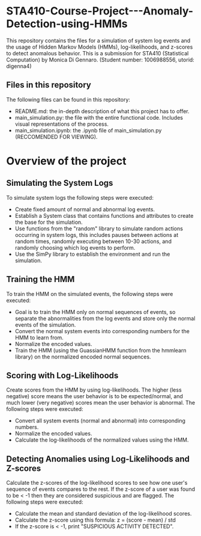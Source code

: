 # STA410-Course-Project---Anomaly-Detection-using-HMMs
This repository contains the files for a simulation of system log events and the usage of Hidden Markov Models (HMMs), log-likelihoods, and z-scores to detect anomalous behavior. This is a submission for STA410 (Statistical Computation) by Monica Di Gennaro. (Student number: 1006988556, utorid: digenna4)

## Files in this repository
The following files can be found in this repository:
- README.md: the in-depth description of what this project has to offer.
- main_simulation.py: the file with the entire functional code. Includes visual representations of the process.
- main_simulation.ipynb: the .ipynb file of main_simulation.py (RECCOMENDED FOR VIEWING).

# Overview of the project
## Simulating the System Logs
To simulate system logs the following steps were executed:
- Create fixed amount of normal and abnormal log events.
- Establish a System class that contains functions and attributes to create the base for the simulation.
- Use functions from the "random" library to simulate random actions occurring in system logs, this includes pauses between actions at random times, randomly executing between 10-30 actions, and randomly choosing which log events to perform.
- Use the SimPy library to establish the environment and run the simulation.

## Training the HMM
To train the HMM on the simulated events, the following steps were executed:
- Goal is to train the HMM only on normal sequences of events, so separate the abnormalities from the log events and store only the normal events of the simulation.
- Convert the normal system events into corresponding numbers for the HMM to learn from.
- Normalize the encoded values.
- Train the HMM (using the GuassianHMM function from the hmmlearn library) on the normalized encoded normal sequences.

## Scoring with Log-Likelihoods
Create scores from the HMM by using log-likelihoods. The higher (less negative) score means the user behavior is to be expected/normal, and much lower (very negative) scores mean the user behavior is abnormal. The following steps were executed:
- Convert all system events (normal and abnormal) into corresponding numbers.
- Normalize the encoded values.
- Calculate the log-likelihoods of the normalized values using the HMM.

## Detecting Anomalies using Log-Likelihoods and Z-scores
Calculate the z-scores of the log-likelihood scores to see how one user's sequence of events compares to the rest. If the z-score of a user was found to be < -1 then they are considered suspicious and are flagged. The following steps were executed:
- Calculate the mean and standard deviation of the log-likelihood scores.
- Calculate the z-score using this formula: z = (score - mean) / std
- If the z-score is < -1, print "SUSPICIOUS ACTIVITY DETECTED". 

  
